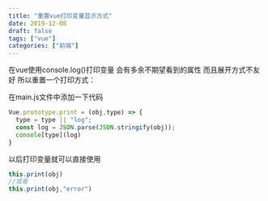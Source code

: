 ```yaml
---
title: "重置vue打印变量显示方式"
date: 2019-12-08
draft: false
tags: ["vue"]
categories: ["前端"]
---
```


在vue使用console.log()打印变量 会有多余不期望看到的属性
而且展开方式不友好
所以重置一个打印方式：

在main.js文件中添加一下代码
```javascript
Vue.prototype.print = (obj,type) => {
  type = type || "log";
  const log = JSON.parse(JSON.stringify(obj));
  console[type](log)
}
```

以后打印变量就可以直接使用
```javascript
this.print(obj)
//或者
this.print(obj,"error")
```